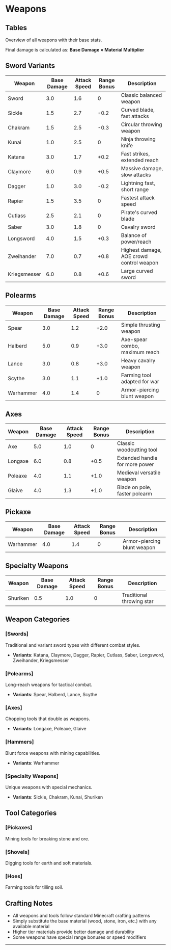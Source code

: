 # Weapons

## Tables

Overview of all weapons with their base stats.

Final damage is calculated as: **Base Damage × Material Multiplier**

## Sword Variants

| Weapon | Base Damage | Attack Speed | Range Bonus | Description |
|--------|-------------|--------------|-------------|-------------|
| Sword | 3.0 | 1.6 | 0 | Classic balanced weapon |
| Sickle | 1.5 | 2.7 | -0.2 | Curved blade, fast attacks |
| Chakram | 1.5 | 2.5 | -0.3 | Circular throwing weapon |
| Kunai | 1.0 | 2.5 | 0 | Ninja throwing knife |
| Katana | 3.0 | 1.7 | +0.2 | Fast strikes, extended reach |
| Claymore | 6.0 | 0.9 | +0.5 | Massive damage, slow attacks |
| Dagger | 1.0 | 3.0 | -0.2 | Lightning fast, short range |
| Rapier | 1.5 | 3.5 | 0 | Fastest attack speed |
| Cutlass | 2.5 | 2.1 | 0 | Pirate's curved blade |
| Saber | 3.0 | 1.8 | 0 | Cavalry sword |
| Longsword | 4.0 | 1.5 | +0.3 | Balance of power/reach |
| Zweihander | 7.0 | 0.7 | +0.8 | Highest damage, AOE crowd control weapon |
| Kriegsmesser | 6.0 | 0.8 | +0.6 | Large curved sword |

## Polearms

| Weapon | Base Damage | Attack Speed | Range Bonus | Description |
|--------|-------------|--------------|-------------|-------------|
| Spear | 3.0 | 1.2 | +2.0 | Simple thrusting weapon |
| Halberd | 5.0 | 0.9 | +3.0 | Axe-spear combo, maximum reach |
| Lance | 3.0 | 0.8 | +3.0 | Heavy cavalry weapon |
| Scythe | 3.0 | 1.1 | +1.0 | Farming tool adapted for war |
| Warhammer | 4.0 | 1.4 | 0 | Armor-piercing blunt weapon |

## Axes

| Weapon | Base Damage | Attack Speed | Range Bonus | Description |
|--------|-------------|--------------|-------------|-------------|
| Axe | 5.0 | 1.0 | 0 | Classic woodcutting tool |
| Longaxe | 6.0 | 0.8 | +0.5 | Extended handle for more power |
| Poleaxe | 4.0 | 1.1 | +1.0 | Medieval versatile weapon |
| Glaive | 4.0 | 1.3 | +1.0 | Blade on pole, faster polearm |

## Pickaxe 

| Weapon | Base Damage | Attack Speed | Range Bonus | Description |
|--------|-------------|--------------|-------------|-------------|
| Warhammer | 4.0 | 1.4 | 0 | Armor-piercing blunt weapon |

## Specialty Weapons

| Weapon | Base Damage | Attack Speed | Range Bonus | Description |
|--------|-------------|--------------|-------------|-------------|
| Shuriken | 0.5 | 1.0 | 0 | Traditional throwing star |

## Weapon Categories

### [Swords]
Traditional and variant sword types with different combat styles.
- **Variants**: Katana, Claymore, Dagger, Rapier, Cutlass, Saber, Longsword, Zweihander, Kriegsmesser

### [Polearms]
Long-reach weapons for tactical combat.
- **Variants**: Spear, Halberd, Lance, Scythe

### [Axes]
Chopping tools that double as weapons.
- **Variants**: Longaxe, Poleaxe, Glaive

### [Hammers]
Blunt force weapons with mining capabilities.
- **Variants**: Warhammer

### [Specialty Weapons]
Unique weapons with special mechanics.
- **Variants**: Sickle, Chakram, Kunai, Shuriken

## Tool Categories

### [Pickaxes]
Mining tools for breaking stone and ore.

### [Shovels]
Digging tools for earth and soft materials.

### [Hoes]
Farming tools for tilling soil.

## Crafting Notes

- All weapons and tools follow standard Minecraft crafting patterns
- Simply substitute the base material (wood, stone, iron, etc.) with any available material
- Higher tier materials provide better damage and durability
- Some weapons have special range bonuses or speed modifiers

---